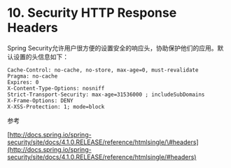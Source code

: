 # 10. Security HTTP Response Headers

Spring Security允许用户很方便的设置安全的响应头，协助保护他们的应用。默认设置的头信息如下：

```
Cache-Control: no-cache, no-store, max-age=0, must-revalidate
Pragma: no-cache
Expires: 0
X-Content-Type-Options: nosniff
Strict-Transport-Security: max-age=31536000 ; includeSubDomains
X-Frame-Options: DENY
X-XSS-Protection: 1; mode=block
```

参考

[http://docs.spring.io/spring-security/site/docs/4.1.0.RELEASE/reference/htmlsingle/\#headers](http://docs.spring.io/spring-security/site/docs/4.1.0.RELEASE/reference/htmlsingle/#headers)
[](http://docs.spring.io/spring-security/site/docs/4.1.0.RELEASE/reference/htmlsingle/#headers)